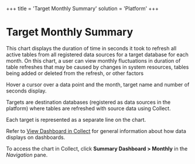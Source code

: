 +++
title = 'Target Monthly Summary'
solution = 'Platform'
+++

# Target Monthly Summary

This chart displays the duration of time in seconds it took to refresh
all active tables from all registered data sources for a target database
for each month. On this chart, a user can view monthly fluctuations in
duration of table refreshes that may be caused by changes in system
resources, tables being added or deleted from the refresh, or other
factors

Hover a cursor over a data point and the month, target name and number
of seconds display.

Targets are destination databases (registered as data sources in the
platform) where tables are refreshed with source data using Collect.

Each target is represented as a separate line on the chart.

Refer to [View Dashboard in
Collect](../Use_Cases/View_Dashboard_in_Collect) for general
information about how data displays on dashboards.

To access the chart in Collect, click **Summary Dashboard \> Monthly**
in the *Navigation* pane.
